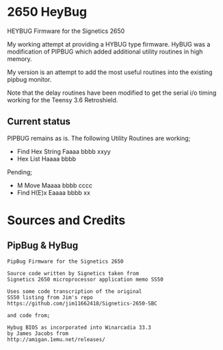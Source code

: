 # 2650	HeyBug
HEYBUG Firmware for the Signetics 2650

My working attempt at providing a HYBUG type firmware.
HyBUG was a modification of PIPBUG which added additional utility routines in high memory.

My version is an attempt to add the most useful routines into the existing pipbug monitor.

Note that the delay routines have been modified to get the serial i/o timing working for the Teensy 3.6 Retroshield.
## Current status

PIPBUG remains as is.
The following Utility Routines are working;
- Find Hex String    Faaaa bbbb xxyy
- Hex List           Haaaa bbbb

Pending; 
- M Move             Maaaa bbbb cccc
- Find H(E)x         Eaaaa bbbb xx

# Sources and Credits
 
## PipBug & HyBug
```
PipBug Firmware for the Signetics 2650

Source code written by Signetics taken from
Signetics 2650 microprocessor application memo SS50

Uses some code transcription of the original 
SS50 listing from Jim's repo
https://github.com/jim11662418/Signetics-2650-SBC

and code from;

Hybug BIOS as incorporated into Winarcadia 33.3
by James Jacobs from
http://amigan.1emu.net/releases/
```

